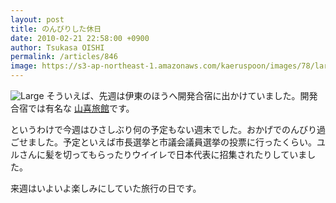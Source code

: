 ```yaml
---
layout: post
title: のんびりした休日
date: 2010-02-21 22:58:00 +0900
author: Tsukasa OISHI
permalink: /articles/846
image: https://s3-ap-northeast-1.amazonaws.com/kaeruspoon/images/78/large.JPG?1300879983
---
```


![Large](https://s3-ap-northeast-1.amazonaws.com/kaeruspoon/images/78/large.JPG?1300879983)
そういえば、先週は伊東のほうへ開発合宿に出かけていました。開発合宿では有名な [山喜旅館](http://www.ito-yamaki.co.jp/)です。

というわけで今週はひさしぶり何の予定もない週末でした。おかげでのんびり過ごせました。予定といえば市長選挙と市議会議員選挙の投票に行ったくらい。ユルさんに髪を切ってもらったりウイイレで日本代表に招集されたりしていました。

来週はいよいよ楽しみにしていた旅行の日です。

